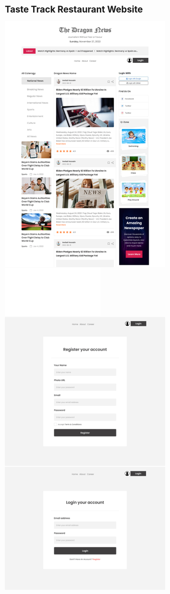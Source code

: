 # Taste Track Restaurant Website


![Career Hub Project](./dragon-home.jpg)
![Career Hub Project](./dragon-news.fig)
![Career Hub Project](./dragon-register.jpg)
![Career Hub Project](./dragon-login.jpg)



